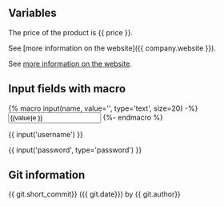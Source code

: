 ## Variables

The price of the product is {{ price }}.

See [more information on the website]({{ company.website }}).

See <a href="{{ company.website }}">more information on the website</a>.

## Input fields with macro

{% macro input(name, value='', type='text', size=20) -%}
    <input type="{{ type }}" name="{{ name }}" value="{{
        value|e }}" size="{{ size }}">
{%- endmacro %}

<p>{{ input('username') }}</p>
<p>{{ input('password', type='password') }}</p>


## Git information

{{ git.short_commit}} ({{ git.date}}) by {{ git.author}}